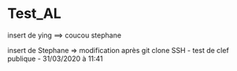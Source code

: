 # Test_AL


insert de ying
==> coucou stephane

insert de Stephane
=> modification après git clone SSH - test de clef publique - 31/03/2020 à 11:41
